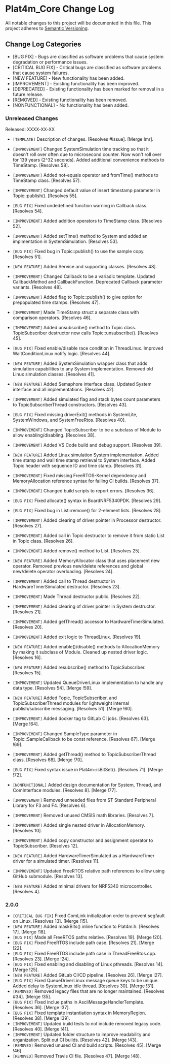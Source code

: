 # Plat4m_Core Change Log

All notable changes to this project will be documented in this file.
This project adheres to [Semantic Versioning](http://semver.org/).

## Change Log Categories

- [BUG FIX] - Bugs are classified as software problems that cause system degradation or performance issues.
- [CRITICAL BUG FIX] - Critical bugs are classified as software problems that cause system failures.
- [NEW FEATURE] - New functionality has been added.
- [IMPROVEMENT] - Existing functionality has been improved.
- [DEPRECATED] - Existing functionality has been marked for removal in a future release.
- [REMOVED] - Existing functionality has been removed.
- [NONFUNCTIONAL] - No functionality has been added.

### Unreleased Changes

Released: XXXX-XX-XX

- `[TEMPLATE]` Description of changes. [Resolves #issue]. [Merge !mr].

- `[IMPROVEMENT]` Changed SystemSimulation time tracking so that it doesn't roll over often due to microsecond counter. Now won't roll over for 139 years (2^32 seconds). Added additional convenience methods to TimeStamp. [Resolves 58].
- `[IMPROVEMENT]` Added not-equals operator and fromTime() methods to TimeStamp class. [Resolves 57].
- `[IMPROVEMENT]` Changed default value of insert timestamp parameter in Topic::publish(). [Resolves 55].
- `[BUG FIX]` Fixed undedefined function warning in Callback class. [Resolves 54].
- `[IMPROVEMENT]` Added addition operators to TimeStamp class. [Resolves 52].
- `[IMPROVEMENT]` Added setTime() method to System and added an implmentation in SystemSimulation. [Resolves 53].
- `[BUG FIX]` Fixed bug in Topic::publish() to use the sample copy. [Resolves 51].
- `[NEW FEATURE]` Added Service and supporting classes. [Resolves 48].
- `[IMPROVEMENT]` Changed Callback to be a variadic template. Updated CallbackMethod and CallbackFunction. Deprecated Callback parameter variants. [Resolves 48].
- `[IMPROVEMENT]` Added flag to Topic::publish() to give option for prepopulated time stamps. [Resolves 47].
- `[IMPROVEMENT]` Made TimeStamp struct a separate class with comparison operators. [Resolves 46].
- `[IMPROVEMENT]` Added unsubscribe() method to Topic class. TopicSubscriber destructor now calls Topic::unsubscribe(). [Resolves 45].
- `[BUG FIX]` Fixed enable/disable race condition in ThreadLinux. Improved WaitConditionLinux notify logic. [Resolves 44].
- `[NEW FEATURE]` Added SystemSimulation wrapper class that adds simulation capabilities to any System implementation. Removed old Linux simulation classes. [Resolves 41].
- `[NEW FEATURE]` Added Semaphore interface class. Updated System interface and all implementations. [Resolves 42].
- `[IMPROVEMENT]` Added simulated flag and stack bytes count parameters to TopicSubscriberThread constructors. [Resolves 43].
- `[BUG FIX]` Fixed missing driverExit() methods in SystemLite, SystemWindows, and SystemFreeRtos. [Resolves 40].
- `[IMPROVEMENT]` Changed TopicSubscriber to be a subclass of Module to allow enabling/disabling. [Resolves 38].
- `[IMPROVEMENT]` Added VS Code build and debug support. [Resolves 39].
- `[NEW FEATURE]` Added Linux simulation System implementation. Added time stamp and wall time stamp retrieval to System interface. Added Topic header with sequence ID and time stamp. [Resolves 31].
- `[IMPROVEMENT]` Fixed missing FreeRTOS-Kernel dependency and MemoryAllocation reference syntax for failing CI builds. [Resolves 37].
- `[IMPROVEMENT]` Changed build scripts to report errors. [Resolves 36].
- `[BUG FIX]` Fixed allocate() syntax in BoardNRF5340PDK. [Resolves 29].
- `[BUG FIX]` Fixed bug in List::remove() for 2-element lists. [Resolves 28].
- `[IMPROVEMENT]` Added clearing of driver pointer in Processor destructor. [Resolves 27].
- `[IMPROVEMENT]` Added call in Topic destructor to remove it from static List in Topic class. [Resolves 26].
- `[IMPROVEMENT]` Added remove() method to List. [Resolves 25].
- `[NEW FEATURE]` Added MemoryAllocator class that uses placement new operator. Removed previous new/delete references and global new/delete operator overloading. [Resolves 24].
- `[IMPROVEMENT]` Added call to Thread destructor in HardwareTimerSimulated destructor. [Resolves 23].
- `[IMPROVEMENT]` Made Thread destructor public. [Resolves 22].
- `[IMPROVEMENT]` Added clearing of driver pointer in System destructor. [Resolves 21].
- `[IMPROVEMENT]` Added getThread() accessor to HardwareTimerSimulated. [Resolves 20].
- `[IMPROVEMENT]` Added exit logic to ThreadLinux. [Resolves 19].
- `[NEW FEATURE]` Added enable()/disable() methods to AllocationMemory by making it subclass of Module. Cleaned up nested driver logic. [Resolves 16].
- `[NEW FEATURE]` Added resubscribe() method to TopicSubscriber. [Resolves 15].
- `[IMPROVEMENT]` Updated QueueDriverLinux implementation to handle any data type. [Resolves 54]. [Merge !59].
- `[NEW FEATURE]` Added Topic, TopicSubscriber, and TopicSubscriberThread modules for lightweight internal publish/subscribe messaging. [Resolves 51]. [Merge !60].
- `[IMPROVEMENT]` Added docker tag to GitLab CI jobs. [Resolves 63]. [Merge !64].
- `[IMPROVEMENT]` Changed SampleType parameter in Topic::SampleCallback to be const reference. [Resolves 67]. [Merge !69].
- `[IMPROVEMENT]` Added getThread() method to TopicSubscriberThread class. [Resolves 68]. [Merge !70].
- `[BUG FIX]` Fixed syntax issue in Plat4m::isBitSet(). [Resolves 71]. [Merge !72].
- `[NONFUNCTIONAL]` Added design documentation for System, Thread, and ComInterface modules. [Resolves 8]. [Merge !77].
- `[IMPROVEMENT]` Removed unneeded files from ST Standard Peripheral Library for F3 and F4. [Resolves 6].
- `[IMPROVEMENT]` Removed unused CMSIS math libraries. [Resolves 7].
- `[IMPROVEMENT]` Added single nested driver in AllocationMemory. [Resolves 10].
- `[IMPROVEMENT]` Added copy constructor and assignment operator to TopicSubscriber. [Resolves 12].
- `[NEW FEATURE]` Added HardwareTimerSimulated as a HardwareTimer driver for a simulated timer. [Resolves 11].
- `[IMPROVEMENT]` Updated FreeRTOS relative path references to allow using GitHub submodule. [Resolves 13].
- `[NEW FEATURE]` Added minimal drivers for NRF5340 microcontroller. [Resolves 4].

### 2.0.0

- `[CRITICAL BUG FIX]` Fixed ComLink initialization order to prevent segfault on Linux. [Resolves 13]. [Merge !15].
- `[NEW FEATURE]` Added maskBits() inline function to Plat4m.h. [Resolves 17]. [Merge !18].
- `[BUG FIX]` Made all FreeRTOS paths relative. [Resolves 19]. [Merge !20].
- `[BUG FIX]` Fixed FreeRTOS include path case. [Resolves 21]. [Merge !22].
- `[BUG FIX]` Fixed FreeRTOS include path case in ThreadFreeRtos.cpp. [Resolves 23]. [Merge !24].
- `[BUG FIX]` Fixed enabling and disabling of Linux pthreads. [Resolves 14]. [Merge !25].
- `[NEW FEATURE]` Added GitLab CI/CD pipeline. [Resolves 26]. [Merge !27].
- `[BUG FIX]` Fixed QueueDriverLinux message queue keys to be unique. Added delay to SystemLinux idle thread. [Resolves 30]. [Merge !31].
- `[REMOVED]` Removed legacy files that are no longer maintained. [Resolves #34]. [Merge !35].
- `[BUG FIX]` Fixed inclue paths in AsciiMessageHandlerTemplate. [Resolves 36]. [Merge !37].
- `[BUG FIX]` Fixed template instantiation syntax in MemoryRegion. [Resolves 38]. [Merge !39].
- `[IMPROVEMENT]` Updated build tests to not include removed legacy code. [Resolves 40]. [Merge !41].
- `[IMPROVEMENT]` Updated folder structure to improve readability and organization. Split out CI builds. [Resolves 42]. [Merge !43].
- `[REMOVED]` Removed unused CI and build scripts. [Resolves 45]. [Merge !46].
- `[REMOVED]` Removed Travis CI file. [Resolves 47]. [Merge !48].
